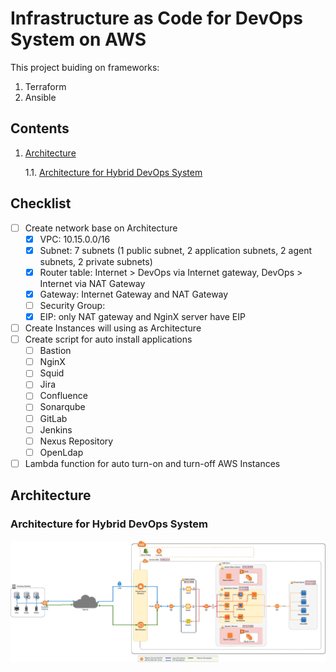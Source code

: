 # Infrastructure as Code for DevOps System on AWS

This project buiding on frameworks:
1. Terraform
2. Ansible

## Contents
  1.  [Architecture](#Architecture)

      1.1. [Architecture for Hybrid DevOps System](#Architecture-for-Hybrid-DevOps-System)

## Checklist

  - [ ] Create network base on Architecture
    - [x] VPC: 10.15.0.0/16
    - [x] Subnet: 7 subnets (1 public subnet, 2 application subnets, 2 agent subnets, 2 private subnets)
    - [x] Router table: Internet > DevOps via Internet gateway, DevOps > Internet via NAT Gateway
    - [x] Gateway: Internet Gateway and NAT Gateway
    - [ ] Security Group:
    - [x] EIP: only NAT gateway and NginX server have EIP
  - [ ] Create Instances will using as Architecture
  - [ ] Create script for auto install applications
    - [ ] Bastion
    - [ ] NginX
    - [ ] Squid
    - [ ] Jira
    - [ ] Confluence
    - [ ] Sonarqube
    - [ ] GitLab
    - [ ] Jenkins
    - [ ] Nexus Repository
    - [ ] OpenLdap
  - [ ] Lambda function for auto turn-on and turn-off AWS Instances

## Architecture

### Architecture for Hybrid DevOps System

![DevOps_AWS_Detail_Architecture](./docs/images/DevOps_AWS_Hybrid-Detail.jpg)

